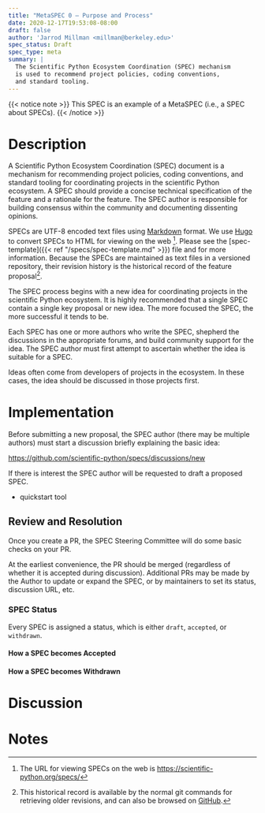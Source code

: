 ```yaml
---
title: "MetaSPEC 0 — Purpose and Process"
date: 2020-12-17T19:53:08-08:00
draft: false
author: 'Jarrod Millman <millman@berkeley.edu>'
spec_status: Draft
spec_type: meta
summary: |
  The Scientific Python Ecosystem Coordination (SPEC) mechanism
  is used to recommend project policies, coding conventions,
  and standard tooling.
---
```


{{< notice note >}}
This SPEC is an example of a MetaSPEC (i.e., a SPEC about SPECs).
{{< /notice >}} 

# Description

A Scientific Python Ecosystem Coordination (SPEC) document is a mechanism for
recommending project policies, coding conventions, and standard tooling for
coordinating projects in the scientific Python ecosystem.
A SPEC should provide a concise technical specification of the feature and a
rationale for the feature.
The SPEC author is responsible for building consensus within the community and
documenting dissenting opinions.

SPECs are UTF-8 encoded text files using
[Markdown](https://www.markdownguide.org/) format.
We use [Hugo](https://gohugo.io/) to convert SPECs to HTML for viewing on the
web [^2].
Please see the [spec-template]({{< ref "/specs/spec-template.md" >}})
file and for more information.
Because the SPECs are maintained as text files in a versioned
repository, their revision history is the historical record of the
feature proposal[^1].

The SPEC process begins with a new idea for coordinating projects in the
scientific Python ecosystem.  It is highly recommended that a single SPEC
contain a single key proposal or new idea.  The more focused the SPEC, the more
successful it tends to be.

Each SPEC has one or more authors who write the SPEC, shepherd the discussions
in the appropriate forums, and build community support for the idea.
The SPEC author must first attempt to ascertain whether the
idea is suitable for a SPEC.

Ideas often come from developers of projects in the ecosystem.
In these cases, the idea should be discussed in those projects first.

# Implementation

Before submitting a new proposal, the SPEC author (there may be multiple authors)
must start a discussion briefly explaining the basic idea:
     
  https://github.com/scientific-python/specs/discussions/new

If there is interest the SPEC author will be requested to draft a proposed SPEC.

- quickstart tool


<!--

The proposal should be submitted as a draft SPEC via a `GitHub pull
request`_ to the ``doc/nxeps`` directory with the name ``nxep-<n>.rst``
where ``<n>`` is an appropriately assigned four-digit number (e.g.,
``spec-0000.rst``). The draft must use the :doc:`nxep-template` file.

-->


## Review and Resolution

Once you create a PR, the SPEC Steering Committee will do some basic checks on your PR.

At the earliest convenience, the PR should be merged (regardless of
whether it is accepted during discussion).  Additional PRs may be made
by the Author to update or expand the SPEC, or by maintainers to set
its status, discussion URL, etc.

### SPEC Status

Every SPEC is assigned a status, which is either ``draft``, ``accepted``, or ``withdrawn``.

#### How a SPEC becomes Accepted

#### How a SPEC becomes Withdrawn

# Discussion

# Notes

[^1]: This historical record is available by the normal git commands for
    retrieving older revisions, and can also be browsed on
    [GitHub](https://github.com/scientific-python/specs).

[^2]: The URL for viewing SPECs on the web is
    <https://scientific-python.org/specs/>
